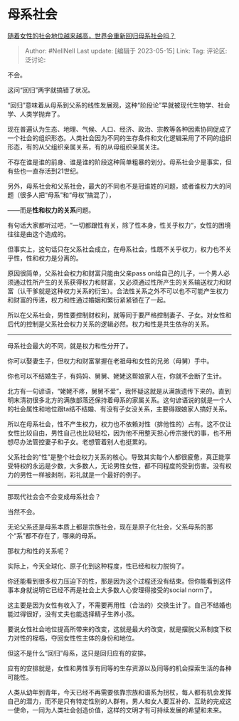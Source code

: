 # 母系社会
[随着女性的社会地位越来越高，世界会重新回归母系社会吗？](https://www.zhihu.com/question/359075122/answer/3028558410)

> Author: #NellNell
> Last update: [编辑于 2023-05-15]
> Link:
> Tag:
> 评论区:
> 泛讨论:

不会。

这问“回归”两字就搞错了状况。

“回归”意味着从母系到父系的线性发展观，这种“阶段论”早就被现代生物学、社会学、人类学抛弃了。

现在普遍认为生态、地理、气候、人口、经济、政治、宗教等各种因素协同促成了一个社会的组织形态。人类社会因为不同的生存条件和文化逻辑采用了不同的组织形态，有的从父组织亲属关系，有的从母组织亲属关注。

不存在谁是谁的前身、谁是谁的阶段这种简单粗暴的划分。母系社会少是事实，但有些也一直存活到21世纪。

另外，母系社会和父系社会，最大的不同也不是冠谁姓的问题，或者谁权力大的问题（很多人把“母系”和“母权”搞混了），

——而是**性和权力的关系**问题。

有句话大家都听过吧，“一切都跟性有关，除了性本身，性关乎权力“，女性的困境往往是由这个造成的。

但事实上，这句话只在父系社会成立，在母系社会，性既不关乎权力，权力也不关乎性，性和权力是分离的。

原因很简单，父系社会权力和财富只能由父亲pass on给自己的儿子，一个男人必须通过性所产生的关系获得权力和财富，又必须通过性所产生的关系输送权力和财富（认干爹就是这种权力关系的衍生）。合法性关系之外不可以也不可能产生权力和财富的传递，权力和性通过婚姻和繁衍紧紧锁在了一起。

所以在父系社会，男性要控制财权利，就等同于要严格控制妻子、子女。对女性和后代的控制是父系社会权力关系的逻辑必然。权力和性是共生依存的关系。

--------------------

母系社会最大的不同，就是权力和性分开了。

你可以娶妻生子，但权力和财富掌握在老祖母和女性的兄弟（母舅）手中。

你也可以不结婚生子，有妈妈、舅舅、姥姥这帮娘家人在，你就不会断了生计。

北方有一句谚语，“姥姥不疼，舅舅不爱”，我怀疑这就是从满族遗传下来的。直到明末清初很多北方的满族部落还保持着母系的家属关系。这句谚语说的就是一个人的社会属性和地位跟ta结不结婚、有没有子女没关系，主要得跟娘家人搞好关系。

所以在母系社会，性不产生权力，权力也不依赖对性（排他性的）占有。这不仅让女性比较自由，男性自己也比较轻松，因为他不用整天担心传宗接代的事，也不用想尽办法管控妻子和子女。老想管着别人也挺累的。

父系社会的“性”是整个社会权力关系的核心。导致其实每个人都很疲惫，真正能享受特权的永远是少数，大多数人，无论男性女性，都不同程度的受到伤害。没有权力的男性一样被剥削，彩礼就是一个最好的例子。

--------------------

那现代社会会不会变成母系社会？

当然不会。

无论父系还是母系本质上都是宗族社会，现在是原子化社会，父系母系的那个“系”都不存在了，哪来的母系。

那权力和性的关系呢？

实际上，今天全球化、原子化到这种程度，性已经和权力脱钩了。

你还能看到很多权力压迫下的性，那是因为这个过程还没有结束。但你能看到这件事本身就说明它已经不再是社会上大多数人心安理得接受的social norm了。

这主要是因为女性有收入了，不需要再用性（合法的）交换生计了。自己不结婚也能过得很好，没有丈夫也能选择精子生养小孩。

要说女性社会地位提高所带来的改变，这就是最大的改变，就是摆脱父系制度下权力对性的桎梏，夺回女性性主体的身份和地位。

但这不是什么“回归”母系，这只是回归应有的安排。

应有的安排就是，女性和男性享有同等的生存资源以及同等的机会探索生活的各种可能性。

人类从幼年到青年，今天已经不再需要依靠宗族和谱系为拐杖，每人都有机会发挥自己的潜力，而不是只有特定性别的人群有。男人和女人要互补的、互助的完成这一使命，一同为人类社会创造价值，这样的文明才有可持续发展的希望和未来。
